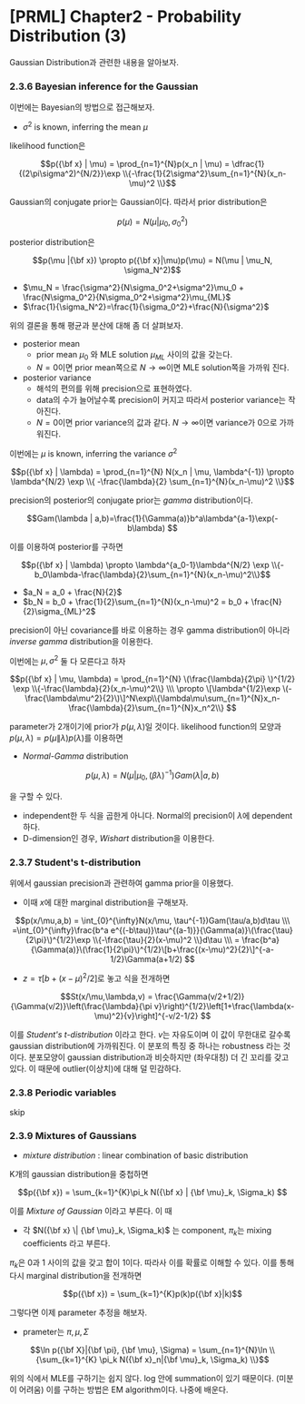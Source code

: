 # [PRML] Chapter2 - Probability Distribution (3)


Gaussian Distribution과 관련한 내용을 알아보자.

<!--more-->

### 2.3.6 Bayesian inference for the Gaussian
이번에는 Bayesian의 방법으로 접근해보자.
- $\sigma^2$ is known, inferring the mean $\mu$

likelihood function은

$$p({\bf x} | \mu) = \prod_{n=1}^{N}p(x_n | \mu) = \dfrac{1}{(2\pi\sigma^2)^{N/2}}\exp \\{-\frac{1}{2\sigma^2}\sum_{n=1}^{N}(x_n-\mu)^2 \\}$$

Gaussian의 conjugate prior는 Gaussian이다. 따라서 prior distribution은

$$p(\mu) = N(\mu | \mu_0, \sigma_0^2)$$

posterior distribution은

$$p(\mu |{\bf x}) \propto p({\bf x}|\mu)p(\mu) = N(\mu | \mu_N, \sigma_N^2)$$

- $\mu_N = \frac{\sigma^2}{N\sigma_0^2+\sigma^2}\mu_0 + \frac{N\sigma_0^2}{N\sigma_0^2+\sigma^2}\mu_{ML}$
- $\frac{1}{\sigma_N^2}=\frac{1}{\sigma_0^2}+\frac{N}{\sigma^2}$

위의 결론을 통해 평균과 분산에 대해 좀 더 살펴보자.
- posterior mean
  - prior mean $\mu_0$ 와 MLE solution $\mu_{ML}$ 사이의 값을 갖는다.
  - $N=0$이면 prior mean쪽으로 $N \rightarrow \infty$이면 MLE solution쪽을 가까워 진다.
- posterior variance
  - 해석의 편의를 위해 precision으로 표현하였다.
  - data의 수가 늘어날수록 precision이 커지고 따라서 posterior variance는 작아진다.
  - $N=0$이면 prior variance의 값과 같다. $N \rightarrow \infty$이면 variance가 0으로 가까워진다.

이번에는 $\mu$ is known, inferring the variance $\sigma^2$

$$p({\bf x} | \lambda) = \prod_{n=1}^{N} N(x_n | \mu, \lambda^{-1}) \propto \lambda^{N/2} \exp \\{ -\frac{\lambda}{2} \sum_{n=1}^{N}(x_n-\mu)^2 \\}$$

precision의 posterior의 conjugate prior는 *gamma* distribution이다.

$$Gam(\lambda | a,b)=\frac{1}{\Gamma(a)}b^a\lambda^{a-1}\exp(-b\lambda) $$

이를 이용하여 posterior를 구하면

$$p({\bf x} | \lambda) \propto \lambda^{a_0-1}\lambda^{N/2} \exp \\{-b_0\lambda-\frac{\lambda}{2}\sum_{n=1}^{N}(x_n-\mu)^2\\}$$

- $a_N = a_0 + \frac{N}{2}$
- $b_N = b_0 + \frac{1}{2}\sum_{n=1}^{N}(x_n-\mu)^2 = b_0 + \frac{N}{2}\sigma_{ML}^2$

precision이 아닌 covariance를 바로 이용하는 경우 gamma distribution이 아니라 *inverse gamma* distribution을 이용한다.

이번에는 $\mu, \sigma^2$ 둘 다 모른다고 하자

$$p({\bf x} | \mu, \lambda) = \prod_{n=1}^{N} \(\frac{\lambda}{2\pi} \)^{1/2} \exp \\{-\frac{\lambda}{2}(x_n-\mu)^2\\} \\\ \propto \[\lambda^{1/2}\exp \(-\frac{\lambda\mu^2}{2}\)\]^N\exp\\{\lambda\mu\sum_{n=1}^{N}x_n-\frac{\lambda}{2}\sum_{n=1}^{N}x_n^2\\} $$

parameter가 2개이기에 prior가 $p(\mu, \lambda)$일 것이다. likelihood function의 모양과 $p(\mu, \lambda) = p(\mu \|\lambda)p(\lambda)$를 이용하면

- *Normal-Gamma* distribution

$$p(\mu, \lambda) = N(\mu|\mu_0, (\beta\lambda)^{-1})Gam(\lambda|a,b) $$

을 구할 수 있다.
- independent한 두 식을 곱한게 아니다. Normal의 precision이 $\lambda$에 dependent하다.
- D-dimension인 경우, *Wishart* distribution을 이용한다.

### 2.3.7 Student's t-distribution
위에서 gaussian precision과 관련하여 gamma prior을 이용했다.
- 이때 $x$에 대한 marginal distribution을 구해보자.

$$p(x/\mu,a,b) = \int_{0}^{\infty}N(x/\mu, \tau^{-1})Gam(\tau/a,b)d\tau \\\
=\int_{0}^{\infty}\frac{b^a e^{(-b\tau)}\tau^{(a-1)}}{\Gamma(a)}\(\frac{\tau}{2\pi}\)^{1/2}\exp \\{-\frac{\tau}{2}(x-\mu)^2 \\}d\tau \\\
= \frac{b^a}{\Gamma(a)}\(\frac{1}{2\pi}\)^{1/2}\[b+\frac{(x-\mu)^2}{2}\]^{-a-1/2}\Gamma(a+1/2) $$

- $z = \tau[b+(x-\mu)^2/2]$로 놓고 식을 전개하면

$$St(x/\mu,\lambda,v) = \frac{\Gamma(v/2+1/2)}{\Gamma(v/2)}\left(\frac{\lambda}{\pi v}\right)^{1/2}\left[1+\frac{\lambda(x-\mu)^2}{v}\right]^{-v/2-1/2} $$

이를 *Student's t-distribution* 이라고 한다. $v$는 자유도이며 이 값이 무한대로 갈수록 gaussian distribution에 가까워진다. 이 분포의 특징 중 하나는 robustness 라는 것이다. 분포모양이 gaussian distribution과 비슷하지만 (좌우대칭) 더 긴 꼬리를 갖고 있다. 이 때문에 outlier(이상치)에 대해 덜 민감하다.

### 2.3.8 Periodic variables
skip

### 2.3.9 Mixtures of Gaussians
- *mixture distribution* : linear combination of basic distribution

K개의 gaussian distribution을 중첩하면

$$p({\bf x}) = \sum_{k=1}^{K}\pi_k N({\bf x} | {\bf \mu}_k, \Sigma_k) $$

이를 *Mixture of Gaussian* 이라고 부른다. 이 때
- 각 $N({\bf x} \| {\bf \mu}_k, \Sigma_k)$ 는 component, $\pi_k$는 mixing coefficients 라고 부른다.

$\pi_k$은 0과 1 사이의 값을 갖고 합이 1이다. 따라사 이를 확률로 이해할 수 있다. 이를 통해 다시 marginal distribution을 전개하면

$$p({\bf x}) = \sum_{k=1}^{K}p(k)p({\bf x}|k)$$

그렇다면 이제 parameter 추정을 해보자.
- prameter는 $\pi, \mu,\Sigma$

$$\ln p({\bf X}|{\bf \pi}, {\bf \mu}, \Sigma) = \sum_{n=1}^{N}\ln \\{\sum_{k=1}^{K} \pi_k N({\bf x}_n|{\bf \mu}_k, \Sigma_k) \\}$$

위의 식에서 MLE를 구하기는 쉽지 않다. log 안에 summation이 있기 때문이다. (미분이 어려움) 이를 구하는 방법은 EM algorithm이다. 나중에 배운다.

